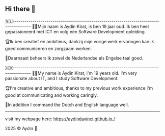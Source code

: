 ## Hi there 👋

🇳🇱---------------------------------------------------------------------------------------
👨‍💻Mijn naam is Aydin Kirat, ik ben 19 jaar oud.
Ik ben heel gepassioneerd met ICT en volg een Software Development opleiding.

🏆Ik ben creatief en ambitieus, dankzij mijn vorige werk ervaringen kan ik goed communiceren en zorgzaam werken.

🪿Daarnaast beheers ik zowel de Nederlandse als Engelse taal goed.

🇬🇧---------------------------------------------------------------------------------------
👨‍💻My name is Aydin Kirat, I'm 19 years old.
I'm very passionate about IT, and I study Software Development.

🏆I'm creative and ambitious, thanks to my previous work experience I'm good at communicating and working caringly.

🪿In addition I command the Dutch and English language well.

-----------------------------------------------------------------------------------------

visit my webpage here: https://aydindavinci.github.io./

2025 © Aydin 👾
